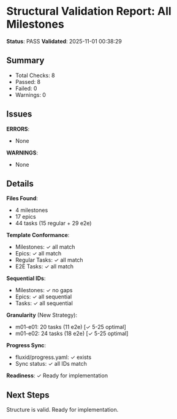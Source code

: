 # Structural Validation Report: All Milestones

**Status**: PASS
**Validated**: 2025-11-01 00:38:29

## Summary
- Total Checks: 8
- Passed: 8
- Failed: 0
- Warnings: 0

## Issues

**ERRORS**:
- None

**WARNINGS**:
- None

## Details

**Files Found**:
- 4 milestones
- 17 epics
- 44 tasks (15 regular + 29 e2e)

**Template Conformance**:
- Milestones: ✓ all match
- Epics: ✓ all match
- Regular Tasks: ✓ all match
- E2E Tasks: ✓ all match

**Sequential IDs**:
- Milestones: ✓ no gaps
- Epics: ✓ all sequential
- Tasks: ✓ all sequential

**Granularity** (New Strategy):
- m01-e01: 20 tasks (11 e2e) [✓ 5-25 optimal]
- m01-e02: 24 tasks (18 e2e) [✓ 5-25 optimal]

**Progress Sync**:
- fluxid/progress.yaml: ✓ exists
- Sync status: ✓ all IDs match

**Readiness**:
✓ Ready for implementation

## Next Steps
Structure is valid. Ready for implementation.